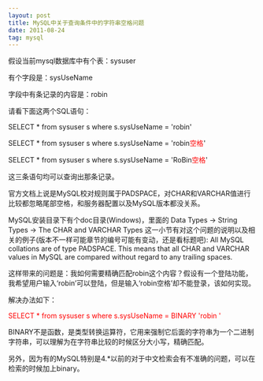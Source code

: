 ```yaml
---
layout: post
title: MySQL中关于查询条件中的字符串空格问题 
date: 2011-08-24 
tag: mysql
---
```


假设当前mysql数据库中有个表：sysuser

有个字段是：sysUseName

字段中有条记录的内容是：robin

请看下面这两个SQL语句：

SELECT * from sysuser s  where s.sysUseName = 'robin'

SELECT * from sysuser s  where s.sysUseName = 'robin<span style="color:red">空格</span>'

SELECT * from sysuser s  where   s.sysUseName  =  'RoBin<span style="color:red">空格</span>'

这三条语句均可以查询出那条记录。

官方文档上说是MySQL校对规则属于PADSPACE，对CHAR和VARCHAR值进行比较都忽略尾部空格，和服务器配置以及MySQL版本都没关系。

MySQL安装目录下有个doc目录(Windows)，里面的 Data Types -> String Types -> The CHAR and VARCHAR Types 这一小节有对这个问题的说明以及相关的例子(版本不一样可能章节的编号可能有变动，还是看标题吧): All MySQL collations are of type PADSPACE. This means that all CHAR and VARCHAR values in MySQL are compared without regard to any trailing spaces.    

这样带来的问题是：我如何需要精确匹配robin这个内容？假设有一个登陆功能，我希望用户输入‘robin’可以登陆，但是输入‘robin空格’却不能登录，该如何实现。

解决办法如下：

<span style="color:red">SELECT * from sysuser s  where   s.sysUseName  = BINARY 'robin '</span>

BINARY不是函数，是类型转换运算符，它用来强制它后面的字符串为一个二进制字符串，可以理解为在字符串比较的时候区分大小写，精确匹配。

另外，因为有的MySQL特别是4.*以前的对于中文检索会有不准确的问题，可以在检索的时候加上binary。

